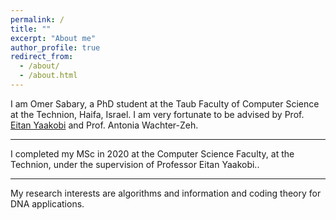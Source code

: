 ```yaml
---
permalink: /
title: ""
excerpt: "About me"
author_profile: true
redirect_from: 
  - /about/
  - /about.html
---
```


I am Omer Sabary, a PhD student at the Taub Faculty of Computer Science at the Technion, Haifa, Israel.  I am very fortunate to be advised by Prof. [Eitan Yaakobi](http://yaakobi.net.technion.ac.il/) and Prof. Antonia Wachter-Zeh.  

---

I completed my MSc in 2020 at the Computer Science Faculty, at the Technion, under the supervision of Professor Eitan Yaakobi..

---

My research interests are algorithms and information and coding theory for DNA applications.

